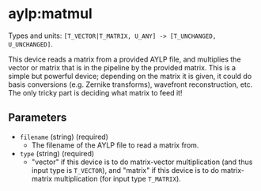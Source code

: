 aylp:matmul
===========

Types and units: `[T_VECTOR|T_MATRIX, U_ANY] -> [T_UNCHANGED, U_UNCHANGED]`.

This device reads a matrix from a provided AYLP file, and multiplies the vector
or matrix that is in the pipeline by the provided matrix. This is a simple but
powerful device; depending on the matrix it is given, it could do basis
conversions (e.g. Zernike transforms), wavefront reconstruction, etc. The only
tricky part is deciding what matrix to feed it!

Parameters
----------

- `filename` (string) (required)
  - The filename of the AYLP file to read a matrix from.
- `type` (string) (required)
  - "vector" if this device is to do matrix-vector multiplication (and thus
    input type is `T_VECTOR`), and "matrix" if this device is to do
    matrix-matrix multiplication (for input type `T_MATRIX`).

